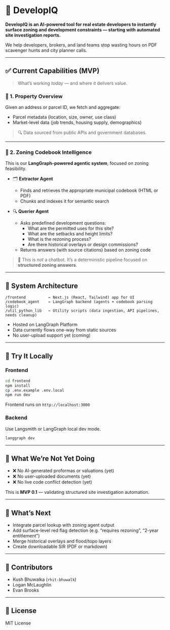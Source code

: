# 🧠 DevelopIQ

**DevelopIQ is an AI-powered tool for real estate developers to instantly surface zoning and development constraints — starting with automated site investigation reports.**

We help developers, brokers, and land teams stop wasting hours on PDF scavenger hunts and city planner calls.

---


## ✅ Current Capabilities (MVP)

> What’s working *today* — and where it delivers value.

### 📍 1. Property Overview
Given an address or parcel ID, we fetch and aggregate:

- Parcel metadata (location, size, owner, use class)
- Market-level data (job trends, housing supply, demographics)

> 🔍 Data sourced from public APIs and government databases.

---


### 📘 2. Zoning Codebook Intelligence
This is our **LangGraph-powered agentic system**, focused on zoning feasibility.

- 🗂️ **Extractor Agent**  
  - Finds and retrieves the appropriate municipal codebook (HTML or PDF)
  - Chunks and indexes it for semantic search

- 🔍 **Querier Agent**  
  - Asks predefined development questions:
    - What are the permitted uses for this site?
    - What are the setbacks and height limits?
    - What is the rezoning process?
    - Are there historical overlays or design commissions?
  - Returns answers (with source citations) based on zoning code

> 🚨 This is *not* a chatbot. It’s a deterministic pipeline focused on **structured zoning answers**.
---


## 🔄 System Architecture

```
/frontend          ← Next.js (React, Tailwind) app for UI
/codebook_agent    ← LangGraph backend (agents + codebook parsing logic)
/util_python_lib   ← Utility scripts (data ingestion, API pipelines, needs cleanup)
```

- Hosted on LangGraph Platform
- Data currently flows one-way from static sources
- No user-upload support yet (coming)

---


## 🧪 Try It Locally


### Frontend
```bash
cd frontend
npm install
cp .env.example .env.local
npm run dev
```

Frontend runs on `http://localhost:3000`


### Backend
Use Langsmith or LangGraph local dev mode.

```bash
langgraph dev
```

---


## 🎯 What We’re Not Yet Doing

- ❌ No AI-generated proformas or valuations (yet)
- ❌ No user-uploaded documents (yet)
- ❌ No live code conflict detection (yet)

This is **MVP 0.1** — validating structured site investigation automation.

---


## 👀 What’s Next


- Integrate parcel lookup with zoning agent output
- Add surface-level red flag detection (e.g. “requires rezoning”, “2-year entitlement”)
- Merge historical overlays and flood/topo layers
- Create downloadable SIR (PDF or markdown)

---


## 👥 Contributors

- Kush Bhuwalka (`rhit-bhuwalk`)
- Logan McLaughlin
- Evan Brooks

---

## 📝 License

MIT License
